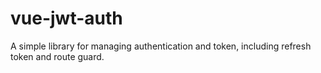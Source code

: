 # vue-jwt-auth
A simple library for managing authentication and token, including refresh token and route guard.
